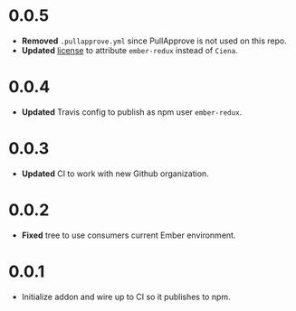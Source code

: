 # 0.0.5

* **Removed** `.pullapprove.yml` since PullApprove is not used on this repo.
* **Updated** [license](LICENSE) to attribute `ember-redux` instead of `Ciena`.

# 0.0.4

* **Updated** Travis config to publish as npm user `ember-redux`.


# 0.0.3

* **Updated** CI to work with new Github organization.


# 0.0.2

* **Fixed** tree to use consumers current Ember environment.


# 0.0.1

* Initialize addon and wire up to CI so it publishes to npm.


